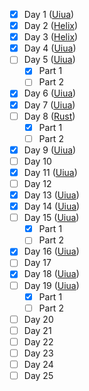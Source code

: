 - [x] Day 1 ([Uiua](/uiua/day1.ua))
- [x] Day 2 ([Helix](/helix.txt))
- [x] Day 3 ([Helix](/helix.txt))
- [x] Day 4 ([Uiua](/uiua/day4.ua))
- [ ] Day 5 ([Uiua](/uiua/day5.ua))
  - [x] Part 1
  - [ ] Part 2
- [x] Day 6 ([Uiua](/uiua/day6.ua))
- [x] Day 7 ([Uiua](/uiua/day7.ua))
- [ ] Day 8 ([Rust](/rust/src/days/day8.rs))
  - [x] Part 1
  - [ ] Part 2
- [x] Day 9 ([Uiua](/uiua/day9.ua))
- [ ] Day 10
- [x] Day 11 ([Uiua](/uiua/day11.ua))
- [ ] Day 12
- [x] Day 13 ([Uiua](/uiua/day13.ua))
- [x] Day 14 ([Uiua](/uiua/day14.ua))
- [ ] Day 15 ([Uiua](/uiua/day15.ua))
  - [x] Part 1
  - [ ] Part 2
- [x] Day 16 ([Uiua](/uiua/day16.ua))
- [ ] Day 17
- [x] Day 18 ([Uiua](/uiua/day18.ua))
- [ ] Day 19 ([Uiua](/uiua/day19.ua))
  - [x] Part 1
  - [ ] Part 2
- [ ] Day 20
- [ ] Day 21
- [ ] Day 22
- [ ] Day 23
- [ ] Day 24
- [ ] Day 25
